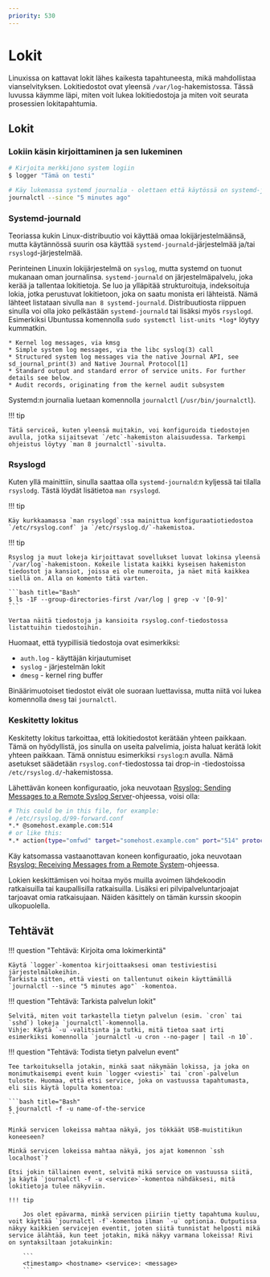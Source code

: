 ```yaml
---
priority: 530
---
```


# Lokit

Linuxissa on kattavat lokit lähes kaikesta tapahtuneesta, mikä mahdollistaa vianselvityksen. Lokitiedostot ovat yleensä `/var/log`-hakemistossa. Tässä luvussa käymme läpi, miten voit lukea lokitiedostoja ja miten voit seurata prosessien lokitapahtumia.

## Lokit

### Lokiin käsin kirjoittaminen ja sen lukeminen

```bash title="Bash"
# Kirjoita merkkijono system logiin
$ logger "Tämä on testi"

# Käy lukemassa systemd journalia - olettaen että käytössä on systemd-journald
journalctl --since "5 minutes ago"
```

### Systemd-journald

Teoriassa kukin Linux-distribuutio voi käyttää omaa lokijärjestelmäänsä, mutta käytännössä suurin osa käyttää `systemd-journald`-järjestelmää ja/tai `rsyslogd`-järjestelmää.

Perinteinen Linuxin lokijärjestelmä on `syslog`, mutta systemd on tuonut mukanaan oman journalinsa. `systemd-journald` on järjestelmäpalvelu, joka kerää ja tallentaa lokitietoja. Se luo ja ylläpitää strukturoituja, indeksoituja lokia, jotka perustuvat lokitietoon, joka on saatu monista eri lähteistä. Nämä lähteet listataan sivulla `man 8 systemd-journald`. Distribuutiosta riippuen sinulla voi olla joko pelkästään `systemd-journald` tai lisäksi myös `rsyslogd`. Esimerkiksi Ubuntussa komennolla `sudo systemctl list-units *log*` löytyy kummatkin.

    * Kernel log messages, via kmsg
    * Simple system log messages, via the libc syslog(3) call
    * Structured system log messages via the native Journal API, see sd_journal_print(3) and Native Journal Protocol[1]
    * Standard output and standard error of service units. For further details see below.
    * Audit records, originating from the kernel audit subsystem

Systemd:n journalia luetaan komennolla `journalctl` (`/usr/bin/journalctl`). 

!!! tip

    Tätä serviceä, kuten yleensä muitakin, voi konfiguroida tiedostojen avulla, jotka sijaitsevat `/etc`-hakemiston alaisuudessa. Tarkempi ohjeistus löytyy `man 8 journalctl`-sivulta.

### Rsyslogd

Kuten yllä mainittiin, sinulla saattaa olla `systemd-journald`:n kyljessä tai tilalla `rsyslodg`. Tästä löydät lisätietoa `man rsyslogd`.

!!! tip

    Käy kurkkaamassa `man rsyslogd`:ssa mainittua konfiguraatiotiedostoa `/etc/rsyslog.conf` ja `/etc/rsyslog.d/`-hakemistoa.


!!! tip

    Rsyslog ja muut lokeja kirjoittavat sovellukset luovat lokinsa yleensä `/var/log`-hakemistoon. Kokeile listata kaikki kyseisen hakemiston tiedostot ja kansiot, joissa ei ole numeroita, ja näet mitä kaikkea siellä on. Alla on komento tätä varten.

    ```bash title="Bash"
    $ ls -1F --group-directories-first /var/log | grep -v '[0-9]'
    ```

    Vertaa näitä tiedostoja ja kansioita rsyslog.conf-tiedostossa listattuihin tiedostoihin.

Huomaat, että tyypillisiä tiedostoja ovat esimerkiksi:

* `auth.log` - käyttäjän kirjautumiset
* `syslog` - järjestelmän lokit
* `dmesg` - kernel ring buffer

Binäärimuotoiset tiedostot eivät ole suoraan luettavissa, mutta niitä voi lukea komennolla `dmesg` tai `journalctl`.

### Keskitetty lokitus

Keskitetty lokitus tarkoittaa, että lokitiedostot kerätään yhteen paikkaan. Tämä on hyödyllistä, jos sinulla on useita palvelimia, joista haluat kerätä lokit yhteen paikkaan. Tämä onnistuu esimerkiksi `rsyslog`:n avulla. Nämä asetukset säädetään `rsyslog.conf`-tiedostossa tai drop-in -tiedostoissa `/etc/rsyslog.d/`-hakemistossa.

Lähettävän koneen konfiguraatio, joka neuvotaan [Rsyslog: Sending Messages to a Remote Syslog Server](https://www.rsyslog.com/sending-messages-to-a-remote-syslog-server/)-ohjeessa, voisi olla:

```bash title="Bash"
# This could be in this file, for example:
# /etc/rsyslog.d/99-forward.conf
*.* @somehost.example.com:514
# or like this:
*.* action(type="omfwd" target="somehost.example.com" port="514" protocol="tcp")
```

Käy katsomassa vastaanottavan koneen konfiguraatio, joka neuvotaan [Rsyslog: Receiving Messages from a Remote System](https://www.rsyslog.com/receiving-messages-from-a-remote-system/)-ohjeessa.

Lokien keskittämisen voi hoitaa myös muilla avoimen lähdekoodin ratkaisuilla tai kaupallisilla ratkaisuilla. Lisäksi eri pilvipalveluntarjoajat tarjoavat omia ratkaisujaan. Näiden käsittely on tämän kurssin skoopin ulkopuolella.

## Tehtävät

!!! question "Tehtävä: Kirjoita oma lokimerkintä"

    Käytä `logger`-komentoa kirjoittaaksesi oman testiviestisi järjestelmälokeihin.  
    Tarkista sitten, että viesti on tallentunut oikein käyttämällä `journalctl --since "5 minutes ago"` -komentoa.

!!! question "Tehtävä: Tarkista palvelun lokit"

    Selvitä, miten voit tarkastella tietyn palvelun (esim. `cron` tai `sshd`) lokeja `journalctl`-komennolla.  
    Vihje: Käytä `-u`-valitsinta ja tutki, mitä tietoa saat irti esimerkiksi komennolla `journalctl -u cron --no-pager | tail -n 10`.

!!! question "Tehtävä: Todista tietyn palvelun event"

    Tee tarkoituksella jotakin, minkä saat näkymään lokissa, ja joka on monimutkaisempi event kuin `logger <viesti>` tai `cron`-palvelun tuloste. Huomaa, että etsi service, joka on vastuussa tapahtumasta, eli siis käytä lopulta komentoa:

    ```bash title="Bash"
    $ journalctl -f -u name-of-the-service
    ```

    Minkä servicen lokeissa mahtaa näkyä, jos tökkäät USB-muistitikun koneeseen?

    Minkä servicen lokeissa mahtaa näkyä, jos ajat komennon `ssh localhost`?

    Etsi jokin tällainen event, selvitä mikä service on vastuussa siitä, ja käytä `journalctl -f -u <service>`-komentoa nähdäksesi, mitä lokitietoja tulee näkyviin.

    !!! tip

        Jos olet epävarma, minkä servicen piiriin tietty tapahtuma kuuluu, voit käyttää `journalctl -f`-komentoa ilman `-u` optionia. Outputissa näkyy kaikkien servicejen eventit, joten siitä tunnistat helposti mikä service älähtää, kun teet jotakin, mikä näkyy varmana lokeissa! Rivi on syntaksiltaan jotakuinkin:

        ```
        <timestamp> <hostname> <service>: <message>
        ```
